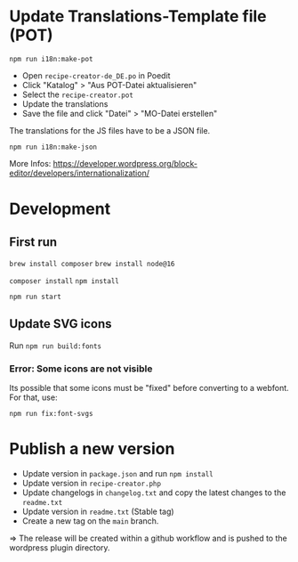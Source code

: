 # Update Translations-Template file (POT)

`npm run i18n:make-pot`

- Open `recipe-creator-de_DE.po` in Poedit
- Click "Katalog" > "Aus POT-Datei aktualisieren"
- Select the `recipe-creator.pot`
- Update the translations
- Save the file and click "Datei" > "MO-Datei erstellen"

The translations for the JS files have to be a JSON file.

`npm run i18n:make-json`

More Infos: https://developer.wordpress.org/block-editor/developers/internationalization/

# Development

## First run

`brew install composer`
`brew install node@16`

`composer install`
`npm install`

`npm run start`

## Update SVG icons

Run `npm run build:fonts`

### Error: Some icons are not visible

Its possible that some icons must be "fixed" before converting to a webfont. For that, use:

`npm run fix:font-svgs`

# Publish a new version

- Update version in `package.json` and run `npm install`
- Update version in `recipe-creator.php`
- Update changelogs in `changelog.txt` and copy the latest changes to the `readme.txt`
- Update version in `readme.txt` (Stable tag)
- Create a new tag on the `main` branch.

=> The release will be created within a github workflow and is pushed to the wordpress plugin directory.